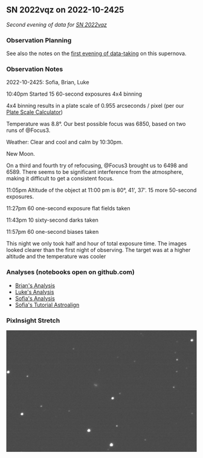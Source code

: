 ## SN 2022vqz on 2022-10-2425

*Second evening of data for [SN 2022vqz](https://www.rochesterastronomy.org/supernova.html#2022vqz)*

### Observation Planning

See also the notes on the [first evening of data-taking](../2022-10-2122-SN_2022vqz/) on this supernova.

### Observation Notes

2022-10-2425: Sofia, Brian, Luke

10:40pm Started 15 60-second exposures 4x4 binning

4x4 binning results in a plate scale of 0.955 arcseconds / pixel (per our [Plate Scale Calculator](../../equipment/PlateScaleCalculator.pdf))

Temperature was 8.8&deg;. Our best possible focus was 6850, based on two runs of @Focus3.

Weather: Clear and cool and calm by 10:30pm.

New Moon.

On a third and fourth try of refocusing, @Focus3 brought us to 6498 and 6589. There seems to be significant interference from the atmosphere, making it difficult to get a consistent focus.

11:05pm Altitude of the object at 11:00 pm is 80&deg;, 41', 37'. 15 more 50-second exposures.

11:27pm 60 one-second exposure flat fields taken

11:43pm 10 sixty-second darks taken

11:57pm 60 one-second biases taken

This night we only took half and hour of total exposure time. The images looked clearer than the first night of observing. The target was at a higher altitude and the temperature was cooler

### Analyses (notebooks open on github.com)

* [Brian's Analysis](https://github.com/brianhill/transient-astronomy/blob/master/targets/2022-10-2425-SN_2022vqz/analysis-brian.ipynb)
* [Luke's Analysis](https://github.com/brianhill/transient-astronomy/blob/master/targets/2022-10-2425-SN_2022vqz/analysis-luke.ipynb)
* [Sofia's Analysis](https://github.com/brianhill/transient-astronomy/blob/master/targets/2022-10-2425-SN_2022vqz/analysis-sofia.ipynb)
* [Sofia's Tutorial Astroalign](https://github.com/brianhill/transient-astronomy/blob/master/targets/2022-10-2425-SN_2022vqz/tutorial-astroalign-sofia.ipynb)

### PixInsight Stretch

![PixInsight Stretch](./PixInsightStretch.png)
